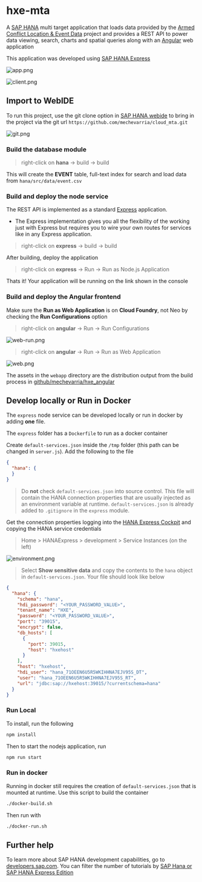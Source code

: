 # hxe-mta
A [SAP HANA](https://developers.sap.com/topics/sap-webide.html) multi target application that loads data provided by the [Armed Conflict Location & Event Data](https://www.acleddata.com) project and provides a REST API to power data viewing, search, charts and spatial queries along with an [Angular](https://angular.io/) web application 

This application was developed using [SAP HANA Express](https://developers.sap.com/topics/sap-hana.html)

![app.png](screenshots/app.png)

![client.png](screenshots/client.png)

## Import to WebIDE

To run this project, use the git clone option in [SAP HANA webide](https://developers.sap.com/topics/sap-webide.html) to bring in the project via the git url `https://github.com/mechevarria/cloud_mta.git`

![git.png](screenshots/git.png)

### Build the database module

> right-click on **hana** -> build -> build

This will create the **EVENT** table, full-text index for search and load data from `hana/src/data/event.csv`

### Build and deploy the node service

The REST API is implemented as a standard [Express](https://expressjs.com/) application.

* The Express implementation gives you all the flexibility of the working just with Express but requires you to wire your own routes for services like in any Express application.


> right-click on **express** -> build -> build

After building, deploy the application

> right-click on **express** -> Run -> Run as Node.js Application

Thats it! Your application will be running on the link shown in the console

### Build and deploy the Angular frontend

Make sure the **Run as Web Application** is on **Cloud Foundry**, not Neo by checking the **Run Configurations** option

> right-click on **angular** -> Run -> Run Configurations

![web-run.png](screenshots/web-run.png)

> right-click on **angular** -> Run -> Run as Web Application

![web.png](screenshots/web.png)

The assets in the `webapp` directory are the distribution output from the build process in [github/mechevarria/hxe_angular](https://github.com/mechevarria/hxe_angular)


## Develop locally or Run in Docker

The `express` node service can be developed locally or run in docker by adding **one** file.

The `express` folder has a `Dockerfile` to run as a docker container

Create `default-services.json` inside the `/tmp` folder (this path can be changed in `server.js`). Add the following to the file

```json
{
  "hana": {
  }
}
```

> Do **not** check `default-services.json` into source control. This file will contain the HANA connection properties that are usually injected as an environment variable at runtime. `default-services.json` is already added to `.gitignore` in the `express` module.

Get the connection properties logging into the [HANA Express Cockpit](https://developers.sap.com/tutorials/xsa-explore-basics.html) and copying the HANA service credentials

> Home > HANAExpress > development > Service Instances (on the left)

![environment.png](screenshots/environment.png)

> Select **Show sensitive data** and copy the contents to the `hana` object in `default-services.json`. Your file should look like below

```json
{
  "hana": {
    "schema": "hana",
    "hdi_password": "<YOUR_PASSWORD_VALUE>",
    "tenant_name": "HXE",
    "password": "<YOUR_PASSWORD_VALUE>",
    "port": "39015",
    "encrypt": false,
    "db_hosts": [
      {
        "port": 39015,
        "host": "hxehost"
      }
    ],
    "host": "hxehost",
    "hdi_user": "hana_71OEEN6U5R5WKIHHNA7EJV95S_DT",
    "user": "hana_71OEEN6U5R5WKIHHNA7EJV95S_RT",
    "url": "jdbc:sap://hxehost:39015/?currentschema=hana"
  }
}
```

### Run Local

To install, run the following
```bash
npm install
```

Then to start the nodejs application, run
```bash
npm run start
```

### Run in docker

Running in docker still requires the creation of `default-services.json` that is mounted at runtime. Use this script to build the container

```bash
./docker-build.sh
```

Then run with

```bash
./docker-run.sh
```

## Further help

To learn more about SAP HANA development capabilities, go to [developers.sap.com](https://developers.sap.com/). You can filter the number of tutorials by [SAP Hana or SAP HANA Express Edition](https://developers.sap.com/tutorial-navigator.html?tag=products:technology-platform/sap-hana&tag=products:technology-platform/sap-hana/sap-hana-express-edition)